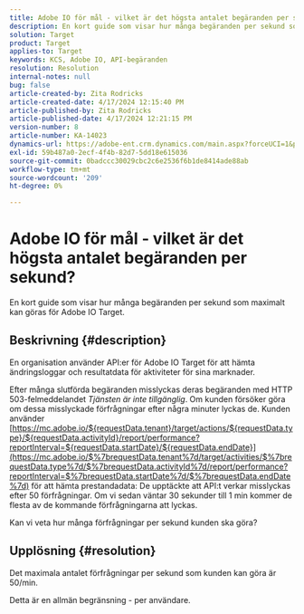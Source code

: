 ```yaml
---
title: Adobe IO för mål - vilket är det högsta antalet begäranden per sekund?
description: En kort guide som visar hur många begäranden per sekund som är max i Adobe IO Target
solution: Target
product: Target
applies-to: Target
keywords: KCS, Adobe IO, API-begäranden
resolution: Resolution
internal-notes: null
bug: false
article-created-by: Zita Rodricks
article-created-date: 4/17/2024 12:15:40 PM
article-published-by: Zita Rodricks
article-published-date: 4/17/2024 12:21:15 PM
version-number: 8
article-number: KA-14023
dynamics-url: https://adobe-ent.crm.dynamics.com/main.aspx?forceUCI=1&pagetype=entityrecord&etn=knowledgearticle&id=cd280132-b4fc-ee11-a1ff-6045bd0065b6
exl-id: 59b487a0-2ecf-4f4b-82d7-5dd18e615036
source-git-commit: 0badccc30029cbc2c6e2536f6b1de8414ade88ab
workflow-type: tm+mt
source-wordcount: '209'
ht-degree: 0%

---
```


# Adobe IO för mål - vilket är det högsta antalet begäranden per sekund?


En kort guide som visar hur många begäranden per sekund som maximalt kan göras för Adobe IO Target.

## Beskrivning {#description}


En organisation använder API:er för Adobe IO Target för att hämta ändringsloggar och resultatdata för aktiviteter för sina marknader.

Efter många slutförda begäranden misslyckas deras begäranden med HTTP 503-felmeddelandet *Tjänsten är inte tillgänglig*. Om kunden försöker göra om dessa misslyckade förfrågningar efter några minuter lyckas de. Kunden använder [https://mc.adobe.io/${requestData.tenant}/target/actions/${requestData.type}/${requestData.activityId}/report/performance?reportInterval=${requestData.startDate}/${requestData.endDate}](https://mc.adobe.io/$%7brequestData.tenant%7d/target/activities/$%7brequestData.type%7d/$%7brequestData.activityId%7d/report/performance?reportInterval=$%7brequestData.startDate%7d/$%7brequestData.endDate%7d) för att hämta prestandadata: De upptäckte att API:t verkar misslyckas efter 50 förfrågningar. Om vi sedan väntar 30 sekunder till 1 min kommer de flesta av de kommande förfrågningarna att lyckas.

Kan vi veta hur många förfrågningar per sekund kunden ska göra?


## Upplösning {#resolution}


Det maximala antalet förfrågningar per sekund som kunden kan göra är 50/min.

Detta är en allmän begränsning - per användare.
